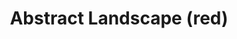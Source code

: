 ---
title: Abstract Landscape (red)
category: abstrakt
sortOrder: 0
year: 2015
imageUrl: /uploads/abstract-landscape_red.webp
imageAlt: Abstract
---